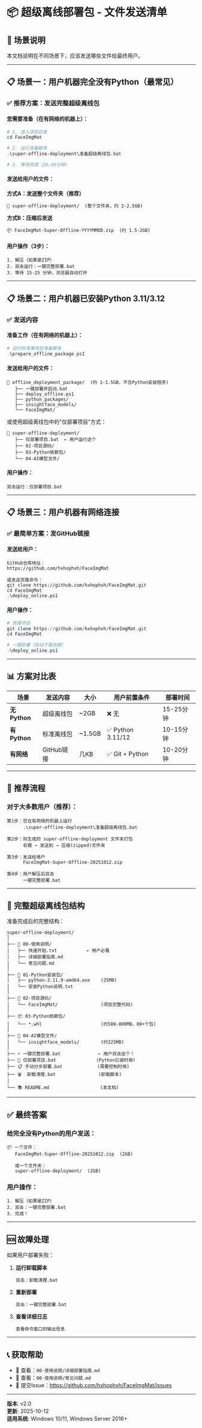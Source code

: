 # 📦 超级离线部署包 - 文件发送清单

## 🎯 场景说明

本文档说明在不同场景下，应该发送哪些文件给最终用户。

---

## 📋 场景一：用户机器**完全没有Python**（最常见）

### ✅ 推荐方案：发送完整超级离线包

#### 您需要准备（在有网络的机器上）：

```powershell
# 1. 进入项目目录
cd FaceImgMat

# 2. 运行准备脚本
.\super-offline-deployment\准备超级离线包.bat

# 3. 等待完成（20-30分钟）
```

#### 发送给用户的文件：

**方式A：发送整个文件夹（推荐）**
```
📁 super-offline-deployment/  (整个文件夹，约 2-2.5GB)
```

**方式B：压缩后发送**
```
📦 FaceImgMat-Super-Offline-YYYYMMDD.zip  (约 1.5-2GB)
```

#### 用户操作（3步）：

```
1. 解压（如果是ZIP）
2. 双击运行：一键完整部署.bat
3. 等待 15-25 分钟，浏览器自动打开
```

---

## 📋 场景二：用户机器**已安装Python 3.11/3.12**

### ✅ 发送内容

#### 准备工作（在有网络的机器上）：

```powershell
# 运行标准离线包准备脚本
.\prepare_offline_package.ps1
```

#### 发送给用户的文件：

```
📁 offline_deployment_package/  (约 1-1.5GB，不含Python安装程序)
   ├── 一键部署并启动.bat
   ├── deploy_offline.ps1
   ├── python_packages/
   ├── insightface_models/
   └── FaceImgMat/
```

或使用超级离线包中的"仅部署项目"方式：

```
📁 super-offline-deployment/
   ├── 仅部署项目.bat  ← 用户运行这个
   ├── 02-项目源码/
   ├── 03-Python依赖包/
   └── 04-AI模型文件/
```

#### 用户操作：

```
双击运行：仅部署项目.bat
```

---

## 📋 场景三：用户机器**有网络连接**

### ✅ 最简单方案：发GitHub链接

#### 发送给用户：

```
GitHub仓库地址：
https://github.com/hxhophxh/FaceImgMat

或发送克隆命令：
git clone https://github.com/hxhophxh/FaceImgMat.git
cd FaceImgMat
.\deploy_online.ps1
```

#### 用户操作：

```powershell
# 克隆项目
git clone https://github.com/hxhophxh/FaceImgMat.git
cd FaceImgMat

# 一键部署（自动下载依赖）
.\deploy_online.ps1
```

---

## 📊 方案对比表

| 场景 | 发送内容 | 大小 | 用户前置条件 | 部署时间 |
|------|---------|------|-------------|---------|
| **无Python** | 超级离线包 | ~2GB | ❌ 无 | 15-25分钟 |
| **有Python** | 标准离线包 | ~1.5GB | ✅ Python 3.11/12 | 10-15分钟 |
| **有网络** | GitHub链接 | 几KB | ✅ Git + Python | 10-20分钟 |

---

## 🎯 推荐流程

### 对于大多数用户（推荐）：

```
第1步：您在有网络的机器上运行
      .\super-offline-deployment\准备超级离线包.bat

第2步：将生成的 super-offline-deployment 文件夹打包
      右键 → 发送到 → 压缩(zipped)文件夹

第3步：发送给用户
      FaceImgMat-Super-Offline-20251012.zip

第4步：用户解压后双击
      一键完整部署.bat
```

---

## 📂 完整超级离线包结构

准备完成后的完整结构：

```
super-offline-deployment/
│
├── 📖 00-使用说明/
│   ├── 快速开始.txt           ← 用户必看
│   ├── 详细部署指南.md
│   └── 常见问题.md
│
├── 🐍 01-Python安装包/
│   ├── python-3.11.9-amd64.exe    (25MB)
│   └── 安装Python说明.txt
│
├── 📁 02-项目源码/
│   └── FaceImgMat/                (项目完整代码)
│
├── 📦 03-Python依赖包/
│   └── *.whl                      (约500-800MB，80+个包)
│
├── 🤖 04-AI模型文件/
│   └── insightface_models/        (约325MB)
│
├── ⚡ 一键完整部署.bat              ← 用户双击这个！
├── 🔧 仅部署项目.bat               (Python已装时用)
├── 📋 手动分步部署.bat             (需要控制时用)
├── 🗑️  卸载清理.bat                (卸载脚本)
│
└── 📚 README.md                   (本文档)
```

---

## ✅ 最终答案

### 给完全没有Python的用户发送：

```
📦 一个文件：
   FaceImgMat-Super-Offline-20251012.zip  (2GB)

   或一个文件夹：
   super-offline-deployment/  (2GB)
```

### 用户操作：

```
1. 解压（如果是ZIP）
2. 双击：一键完整部署.bat
3. 完成！
```

---

## 🆘 故障处理

如果用户部署失败：

1. **运行卸载脚本**
   ```
   双击：卸载清理.bat
   ```

2. **重新部署**
   ```
   双击：一键完整部署.bat
   ```

3. **查看详细日志**
   ```
   查看命令窗口的输出信息
   ```

---

## 📞 获取帮助

- 📖 查看：`00-使用说明/详细部署指南.md`
- 📖 查看：`00-使用说明/常见问题.md`
- 🐛 提交Issue：https://github.com/hxhophxh/FaceImgMat/issues

---

**版本**: v2.0  
**更新**: 2025-10-12  
**适用系统**: Windows 10/11, Windows Server 2016+
